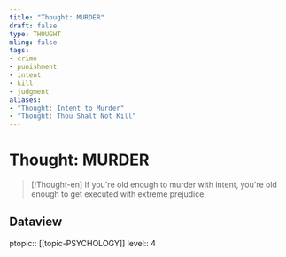 ```yaml
---
title: "Thought: MURDER"
draft: false
type: THOUGHT
mling: false
tags:
- crime
- punishment
- intent
- kill
- judgment
aliases:
- "Thought: Intent to Murder"
- "Thought: Thou Shalt Not Kill"
---
```

# Thought: MURDER
> [!Thought-en]
> If you're old enough to murder with intent, you're old enough to get executed with extreme prejudice.

## Dataview
ptopic:: [[topic-PSYCHOLOGY]]
level:: 4
